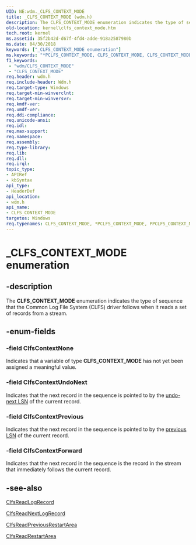 ```yaml
---
UID: NE:wdm._CLFS_CONTEXT_MODE
title: _CLFS_CONTEXT_MODE (wdm.h)
description: The CLFS_CONTEXT_MODE enumeration indicates the type of sequence that the Common Log File System (CLFS) driver follows when it reads a set of records from a stream.
old-location: kernel\clfs_context_mode.htm
tech.root: kernel
ms.assetid: 35f2b42d-d67f-4fd4-adde-918a2587980b
ms.date: 04/30/2018
keywords: ["_CLFS_CONTEXT_MODE enumeration"]
ms.keywords: "*PCLFS_CONTEXT_MODE, CLFS_CONTEXT_MODE, CLFS_CONTEXT_MODE enumeration [Kernel-Mode Driver Architecture], ClfsContextForward, ClfsContextNone, ClfsContextPrevious, ClfsContextUndoNext, PCLFS_CONTEXT_MODE, PCLFS_CONTEXT_MODE enumeration pointer [Kernel-Mode Driver Architecture], PPCLFS_CONTEXT_MODE, PPCLFS_CONTEXT_MODE enumeration pointer [Kernel-Mode Driver Architecture], _CLFS_CONTEXT_MODE, kernel.clfs_context_mode, sysenum_b51a934c-9174-4607-8da9-22c7ecf56730.xml, wdm/CLFS_CONTEXT_MODE, wdm/ClfsContextForward, wdm/ClfsContextNone, wdm/ClfsContextPrevious, wdm/ClfsContextUndoNext, wdm/PCLFS_CONTEXT_MODE, wdm/PPCLFS_CONTEXT_MODE"
f1_keywords:
 - "wdm/CLFS_CONTEXT_MODE"
 - "CLFS_CONTEXT_MODE"
req.header: wdm.h
req.include-header: Wdm.h
req.target-type: Windows
req.target-min-winverclnt: 
req.target-min-winversvr: 
req.kmdf-ver: 
req.umdf-ver: 
req.ddi-compliance: 
req.unicode-ansi: 
req.idl: 
req.max-support: 
req.namespace: 
req.assembly: 
req.type-library: 
req.lib: 
req.dll: 
req.irql: 
topic_type:
- APIRef
- kbSyntax
api_type:
- HeaderDef
api_location:
- wdm.h
api_name:
- CLFS_CONTEXT_MODE
targetos: Windows
req.typenames: CLFS_CONTEXT_MODE, *PCLFS_CONTEXT_MODE, PPCLFS_CONTEXT_MODE
---
```


# _CLFS_CONTEXT_MODE enumeration


## -description


The <b>CLFS_CONTEXT_MODE</b> enumeration indicates the type of sequence that the Common Log File System (CLFS) driver follows when it reads a set of records from a stream.


## -enum-fields




### -field ClfsContextNone

Indicates that a variable of type <b>CLFS_CONTEXT_MODE</b> has not yet been assigned a meaningful value.


### -field ClfsContextUndoNext

Indicates that the next record in the sequence is pointed to by the <a href="https://docs.microsoft.com/windows-hardware/drivers/kernel/clfs-log-sequence-numbers">undo-next LSN</a> of the current record.


### -field ClfsContextPrevious

Indicates that the next record in the sequence is pointed to by the <a href="https://docs.microsoft.com/windows-hardware/drivers/kernel/clfs-log-sequence-numbers">previous LSN</a> of the current record.


### -field ClfsContextForward

Indicates that the next record in the sequence is the record in the stream that immediately follows the current record.


## -see-also




<a href="https://docs.microsoft.com/windows-hardware/drivers/ddi/wdm/nf-wdm-clfsreadlogrecord">ClfsReadLogRecord</a>



<a href="https://docs.microsoft.com/windows-hardware/drivers/ddi/wdm/nf-wdm-clfsreadnextlogrecord">ClfsReadNextLogRecord</a>



<a href="https://docs.microsoft.com/windows-hardware/drivers/ddi/wdm/nf-wdm-clfsreadpreviousrestartarea">ClfsReadPreviousRestartArea</a>



<a href="https://docs.microsoft.com/windows-hardware/drivers/ddi/wdm/nf-wdm-clfsreadrestartarea">ClfsReadRestartArea</a>
 

 

